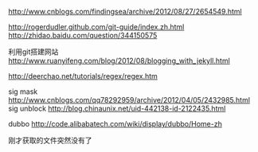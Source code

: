 http://www.cnblogs.com/findingsea/archive/2012/08/27/2654549.html

http://rogerdudler.github.com/git-guide/index.zh.html
http://zhidao.baidu.com/question/344150575


利用git搭建网站
http://www.ruanyifeng.com/blog/2012/08/blogging_with_jekyll.html

http://deerchao.net/tutorials/regex/regex.htm

sig mask
http://www.cnblogs.com/qq78292959/archive/2012/04/05/2432985.html
sig unblock
http://blog.chinaunix.net/uid-442138-id-2122435.html

dubbo
http://code.alibabatech.com/wiki/display/dubbo/Home-zh

刚才获取的文件突然没有了

